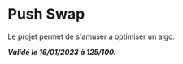 # Push Swap

Le projet permet de s'amuser a optimiser un algo. 

***Validé le 16/01/2023 à 125/100.***